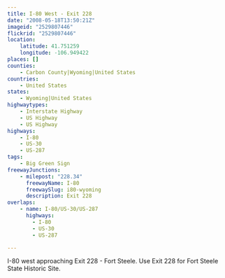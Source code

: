 ```yaml
---
title: I-80 West - Exit 228
date: "2008-05-18T13:50:21Z"
imageid: "2529807446"
flickrid: "2529807446"
location:
    latitude: 41.751259
    longitude: -106.949422
places: []
counties:
    - Carbon County|Wyoming|United States
countries:
    - United States
states:
    - Wyoming|United States
highwaytypes:
    - Interstate Highway
    - US Highway
    - US Highway
highways:
    - I-80
    - US-30
    - US-287
tags:
    - Big Green Sign
freewayJunctions:
    - milepost: "228.34"
      freewayName: I-80
      freewaySlug: i80-wyoming
      description: Exit 228
overlaps:
    - name: I-80/US-30/US-287
      highways:
        - I-80
        - US-30
        - US-287

---
```

I-80 west approaching Exit 228 - Fort Steele.  Use Exit 228 for Fort Steele State Historic Site.